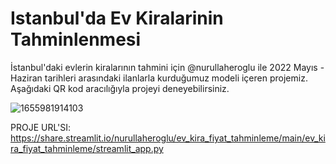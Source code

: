 # Istanbul'da Ev Kiralarinin Tahminlenmesi
İstanbul'daki evlerin kiralarının tahmini için @nurullaheroglu ile 2022 Mayıs - Haziran tarihleri arasındaki ilanlarla kurduğumuz modeli içeren projemiz.
Aşağıdaki QR kod aracılığıyla projeyi deneyebilirsiniz.

![1655981914103](https://user-images.githubusercontent.com/101210631/209943720-1849339d-0561-4767-a402-915c9c9823e6.png)

PROJE URL'SI:
https://share.streamlit.io/nurullaheroglu/ev_kira_fiyat_tahminleme/main/ev_kira_fiyat_tahminleme/streamlit_app.py
